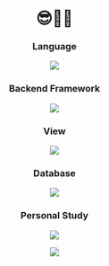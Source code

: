 
<h1 align="center">😎🍕🌴</h1>

<h3 align="center">Language</h2>

<p align="center">
<a href="https://www.java.com/ko/"><img src="https://img.shields.io/badge/Java-52B0E7?style=flat&logo=Java&logoColor=white"/></a>
</p>

<h3 align="center">Backend Framework</h2>

<p align="center">
<a href="https://spring.io/projects/spring-boot"><img src="https://img.shields.io/badge/Spring Boot-6DB33F?style=flat&logo=Spring Boot&logoColor=white"/></a>
</p>

<h3 align="center">View</h2>

<p align="center">
<a href="https://www.thymeleaf.org/"><img src="https://img.shields.io/badge/Thymeleaf-005F0F?style=flat&logo=Thymeleaf&logoColor=white"/></a>
</p>

<h3 align="center">Database</h2>

<p align="center">
<a href="https://www.mysql.com/"><img src="https://img.shields.io/badge/MySQL-4479A1?style=flat&logo=MySQL&logoColor=white"/></a>
</p>

<h3 align="center">Personal Study</h2>

<p align="center">
<a href="https://cyan-hearing-520.notion.site/35dfe79696144b48823dec0c16fdc264"><img src="https://img.shields.io/badge/Notion-000000?style=flat&logo=Notion&logoColor=white"/></a>
</p>

<p align="center">
<img src="https://github-readme-stats-youswim.vercel.app/api?username=youswim&show_icons=true&theme=onedark">
</p>
<!--
**youswim/youswim** is a ✨ _special_ ✨ repository because its `README.md` (this file) appears on your GitHub profile.

Here are some ideas to get you started:

- 🔭 I’m currently working on ...
- 🌱 I’m currently learning ...
- 👯 I’m looking to collaborate on ...
- 🤔 I’m looking for help with ...
- 💬 Ask me about ...
- 📫 How to reach me: ...
- 😄 Pronouns: ...
- ⚡ Fun fact: ...
-->
